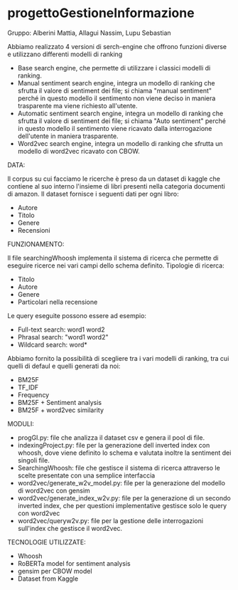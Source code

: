 # progettoGestioneInformazione

Gruppo: Alberini Mattia, Allagui Nassim, Lupu Sebastian

Abbiamo realizzato 4 versioni di serch-engine che offrono funzioni diverse e utilizzano differenti modelli di ranking
- Base search engine, che permette di utilizzare i classici modelli di ranking. 
- Manual sentiment search engine, integra un modello di ranking che sfrutta il valore di sentiment dei file; si chiama "manual sentiment" perché in questo modello il sentimento non viene deciso in maniera trasparente ma viene richiesto all'utente. 
- Automatic sentiment search engine, integra un modello di ranking che sfrutta il valore di sentiment dei file; si chiama "Auto sentiment" perché in questo modello il sentimento viene ricavato dalla interrogazione dell'utente in maniera trasparente.
- Word2vec search engine, integra un modello di ranking che sfrutta un modello di word2vec ricavato con CBOW. 

DATA: 

Il corpus su cui facciamo le ricerche è preso da un dataset di kaggle che contiene al suo interno l'insieme di libri presenti nella categoria documenti di amazon. Il dataset fornisce i seguenti dati per ogni libro: 
- Autore
- Titolo
- Genere
- Recensioni

FUNZIONAMENTO:

Il file searchingWhoosh implementa il sistema di ricerca che permette di eseguire ricerce nei vari campi dello schema definito. 
Tipologie di ricerca: 
- Titolo
- Autore
- Genere
- Particolari nella recensione

Le query eseguite possono essere ad esempio: 
- Full-text search: word1 word2
- Phrasal search: "word1 word2"
- Wildcard search: word*

Abbiamo fornito la possibilità di scegliere tra i vari modelli di ranking, tra cui quelli di defaul e quelli generati da noi: 
- BM25F
- TF_IDF
- Frequency
- BM25F + Sentiment analysis
- BM25F + word2vec similarity

MODULI:

- progGI.py: file che analizza il dataset csv e genera il pool di file. 
- indexingProject.py: file per la generazione dell inverted index con whoosh, dove viene definito lo schema e valutata inoltre la sentiment dei singoli file. 
- SearchingWhoosh: file che gestisce il sistema di ricerca attraverso le scelte presentate con una semplice interfaccia
- word2vec/generate_w2v_model.py: file per la generazione del modello di word2vec con gensim 
- word2vec/generate_index_w2v.py: file per la generazione di un secondo inverted index, che per questioni implementative gestisce solo le query con word2vec
- word2vec/queryw2v.py: file per la gestione delle interrogazioni sull'index che gestisce il word2vec.

TECNOLOGIE UTILIZZATE:
- Whoosh 
- RoBERTa model for sentiment analysis
- gensim per CBOW model
- Dataset from Kaggle
